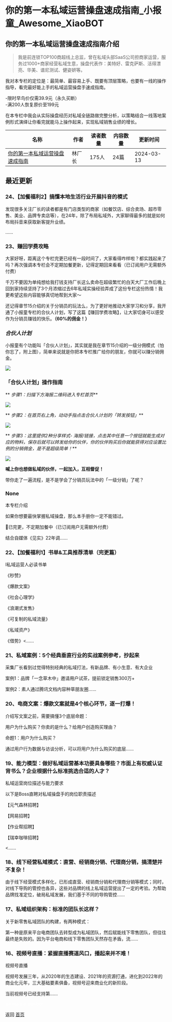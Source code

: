 # 你的第一本私域运营操盘速成指南_小报童_Awesome_XiaoBOT

## 你的第一本私域运营操盘速成指南介绍
> 我是前连锁TOP100商超线上总监，曾在私域头部SaaS公司担商家运营，服务过1000+商家经营私域生意，操盘代表作：美特好、雷克萨斯、活得漂亮、华美、谱尼测试、健姿妍等。    
    
我对本专栏的定位是：最简单、最容易上手、既要有顶层策略，也要有一线的操作指导，看完最好能上手的私域运营操盘手速成指南。    
    
-限时早鸟价仅需39.9元（永久买断）    
-满200人恢复原价至199元    
    
在本专栏中我会从实际操盘经历对私域全链路做完整分析，以策略结合一线落地案例形式演绎让你看完就能马上操作起来，实现私域销售业绩的增长。  
  


|名称|作者|读者数量|内容数量|更新时间|
|---|---|---|---|---|
|[你的第一本私域运营操盘速成指南](https://xiaobot.net/p/beastmkt?refer=9c3f1c95-a052-465a-9902-f6d75080262a)|林厂长|175人|24篇|2024-03-13|

## 最近更新
### 24、【加餐福利2】搞懂本地生活行业开展抖音的模式

发现很多关注厂长的读者都是有门店类型的商家（如餐饮店、综合卖场、超市零售、美业、品牌专卖店等），在24年，除了布局私域外，大家聊得最多的就是如何布局抖音来获取新客提升业绩。

......

### 23、赚回学费攻略

大家好呀，距离这个专栏完更已经有一段时间了，大家看得咋样啦？都实践起来了吗？再次强调本专栏会不定期加餐更新，记得定期回来看看（已订阅用户无需额外付费）

千万不要因为单纯想给我打钱支持厂长这么卖命在超级繁忙的白天大厂工作后晚上回到家持续坚持了3个月浓缩过去6年私域实操经验弄成了这份专栏这份热情！我更希望这些内容能够真切地帮到大家～

还记得章节15介绍的关于分销员的玩法么，为了更好地推动大家学习和分享，我开通了小报童专栏的合伙人计划，写了这篇【赚回学费攻略】，让大家切身可以感受作为分销员赚钱的快乐。**（60%的佣金！）**

###  _合伙人计划_

小报童有个功能叫「合伙人计划」，其实就是我在章节15介绍的一级分佣模式（怕你忘了，附上图），简单来说就是你把本专栏推广给你的朋友，你就可以赚分销佣金。

![](https://static.xiaobot.net/file/2023-07-28/182297/dbb9ee1f1979a0d07e1de03cbb83a703.png)

### 「合伙人计划」操作指南

** _步骤1：扫描下方海报二维码进入专栏首页_**

![](https://static.xiaobot.net/file/2023-07-28/182297/f99b1f5c77df11dece833bc6c01bfd45.png)

** _步骤2：在首页右上角，动动手指点击合伙人计划的「转发按钮」_**

![](https://static.xiaobot.net/file/2023-07-28/182297/feba13e6fe69e6f14bc3ea6587281fe9.png)

** _步骤3：这里提供2种分享样式-
海报/链接，点击其中任意一个按钮就能生成对应的物料，保存后就可以转发给你的伙伴，你的伙伴购买后你就能获得对应设置比例的分销佣金，是不是超级简单！_**

![](https://static.xiaobot.net/file/2023-07-28/182297/0a4a51f5130f45931a0c4608f92673c6.png)

**喊上你也想做私域的伙伴，一起加入，互相督促！**

带你走了一遍流程，是不是学会了分销员玩法中的「一级分销」了呢？

### None

本专栏介绍

如果你想要最快掌握私域操盘，那么本手册你一定不能错过。

💖已完更，不定期加餐中（已订阅用户无需额外付费）

结合自媒体《见实》22年调......

### 22、【加餐福利1】书单&工具推荐清单（完更篇）

Ⅰ私域运营人必读书单

《秒赞》

《爆款文案》

《社会心理学》

《浪潮式发售》

《可复制的私域流量》

《私域资产》

《借势》<......

### 21、私域案例：5个经典垂直行业的实战案例参考，抄起来

采集厂长看到过觉得特别经典的私域打法，有新品牌、有小生意、有大企业

案例1：品牌「一念草木中」邀请用户试茶，提前锁定销售300万+

案例2：素人通过腾讯文档内容种草朋友圈......

### 20、电商文案：爆款文案就是4个核心环节，逐一打爆！

介绍写文案之前，需要搞懂3个底层命题：

用户为什么购买？你卖的是什么？给用户创造购买理由？

命题1：用户为什么购买？

通过用户行为数据与访谈分析，可以将用户为什么购买的底层......

### 19、能力模型：做好私域运营基本功要具备哪些？市面上有权威认证背书么？企业根据什么标准挑选合适的人才？

私域运营岗位描述与能力要求

以下是Boss直聘对私域操盘手的岗位职责描述

【元气森林招聘】

【网易招聘】

【作业帮招聘】

【瑞幸咖啡招聘】

<......

### 18、线下经营私域模式：直营、经销商分销、代理商分销，搞清楚并不复杂！

由于线下经营模式多样化，已形成直营、经销商分销和代理商分销等模式；同时，对线下导购的管控也各异，这些对品牌的线上私域运营提出了一定的考验。为帮助品牌找准定位，破局私域发展，我们基于不同的导购管控......

### 17、私域组织架构：标准的团队长这样？

关于新零售私域团队的构建，有两种模式：

第一种是原来平台电商团队去转型成为私域团队，然后赋能线下零售团队，但往往最终是失败的。因为平台电商和线下零售团队天然存在矛盾，流......

### 16、视频号直播：紧握直播赛道风口，播起来并不难！

视频号直播

视频号发展三年，从2020年的生态建设、2021年的资源打通，进化到2022年的商业化元年，三大基础要素俱备，视频号迎来商业化的新阶段。

当前视频号已经支持第......


<a href="https://github.com/Reno9527/awesome-xiaobot" style="color: white; text-decoration: none;">awesome-xiaobot</a>

返回 [首页](../README.md)
